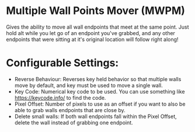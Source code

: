 # Multiple Wall Points Mover (MWPM)

Gives the ability to move all wall endpoints that meet at the same point.
Just hold alt while you let go of an endpoint you've grabbed, and any other endpoints that were sitting at it's original location will follow right along!

# Configurable Settings:
- Reverse Behaviour: Reverses key held behavior so that multiple walls move by default, and key must be used to move a single wall.
- Key Code: Numerical key code to be used. You can use something like https://keycode.info/ to find the code.
- Pixel Offset: Number of pixels to use as an offset if you want to also be able to grab walls endpoints that are close by.
- Delete small walls: If both wall endpoints fall within the Pixel Offset, delete the wall instead of grabbing one endpoint.